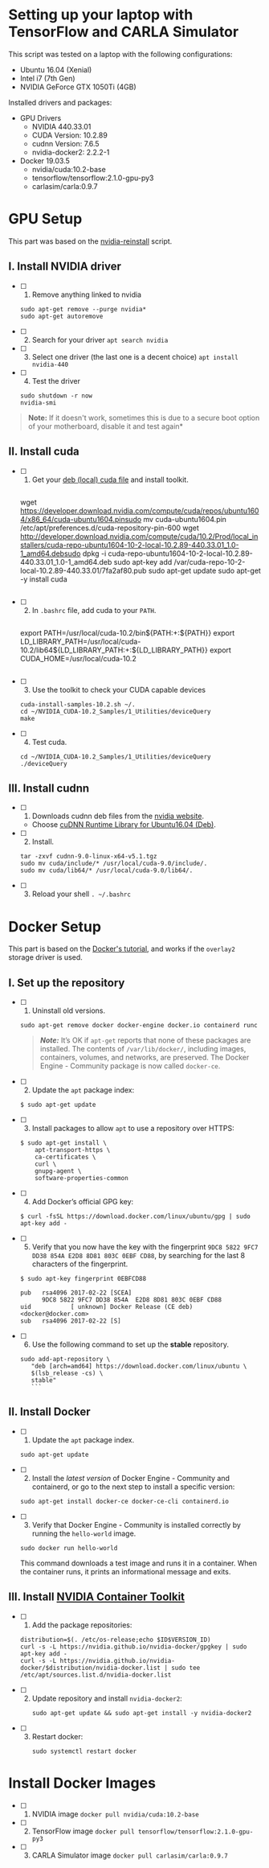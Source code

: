 # Setting up your laptop with TensorFlow and CARLA Simulator
This script was tested on a laptop with the following configurations:

- Ubuntu 16.04 (Xenial)
- Intel i7 (7th Gen)
- NVIDIA GeForce GTX 1050Ti (4GB)

Installed drivers and packages:
- GPU Drivers
	- NVIDIA 440.33.01
	- CUDA Version: 10.2.89
	- cudnn Version: 7.6.5
	- nvidia-docker2: 2.2.2-1
- Docker 19.03.5
	- nvidia/cuda:10.2-base
	- tensorflow/tensorflow:2.1.0-gpu-py3
	- carlasim/carla:0.9.7

# GPU Setup
This part was based on the [nvidia-reinstall](https://gist.github.com/morgangiraud/990cf65dcb27068a4ca6b9db4957acc7) script.

## I. Install NVIDIA driver
 - [ ] 1. Remove anything linked to nvidia
	 ```
	 sudo apt-get remove --purge nvidia*
	 sudo apt-get autoremove
	 ```
 - [ ] 2. Search for your driver
    ```apt search nvidia```
 - [ ] 3. Select one driver (the last one is a decent choice)
	`apt install nvidia-440`
 - [ ] 4. Test the driver
	```
	sudo shutdown -r now
	nvidia-smi
	```
> **Note:** If it doesn't work, sometimes this is due to a secure boot option of your motherboard, disable it and test again*

## II. Install cuda 

- [ ] 1. Get your [deb (local) cuda file](https://developer.nvidia.com/cuda-downloads) and install toolkit.
	 ```
	wget https://developer.download.nvidia.com/compute/cuda/repos/ubuntu1604/x86_64/cuda-ubuntu1604.pinsudo mv cuda-ubuntu1604.pin /etc/apt/preferences.d/cuda-repository-pin-600
	wget http://developer.download.nvidia.com/compute/cuda/10.2/Prod/local_installers/cuda-repo-ubuntu1604-10-2-local-10.2.89-440.33.01_1.0-1_amd64.debsudo 
	dpkg -i cuda-repo-ubuntu1604-10-2-local-10.2.89-440.33.01_1.0-1_amd64.deb
	sudo apt-key add /var/cuda-repo-10-2-local-10.2.89-440.33.01/7fa2af80.pub
	sudo apt-get update
	sudo apt-get -y install cuda
	```
- [ ] 2. In `.bashrc` file, add cuda to your `PATH`.
	 ```
	export PATH=/usr/local/cuda-10.2/bin${PATH:+:${PATH}}
	export LD_LIBRARY_PATH=/usr/local/cuda-10.2/lib64${LD_LIBRARY_PATH:+:${LD_LIBRARY_PATH}}
	export CUDA_HOME=/usr/local/cuda-10.2
	```
- [ ] 3. Use the toolkit to check your CUDA capable devices
	```
	cuda-install-samples-10.2.sh ~/.
	cd ~/NVIDIA_CUDA-10.2_Samples/1_Utilities/deviceQuery
	make
	```
- [ ] 4. Test cuda.
	```
	cd ~/NVIDIA_CUDA-10.2_Samples/1_Utilities/deviceQuery
	./deviceQuery
	```

## III. Install cudnn
- [ ] 1. Downloads cudnn deb files from the [nvidia website](https://developer.nvidia.com/rdp/cudnn-download).
	- Choose [cuDNN Runtime Library for Ubuntu16.04 (Deb)](https://developer.nvidia.com/compute/machine-learning/cudnn/secure/7.6.5.32/Production/10.2_20191118/Ubuntu16_04-x64/libcudnn7_7.6.5.32-1%2Bcuda10.2_amd64.deb).
- [ ] 2. Install.
	```
	tar -zxvf cudnn-9.0-linux-x64-v5.1.tgz 
	sudo mv cuda/include/* /usr/local/cuda-9.0/include/.
	sudo mv cuda/lib64/* /usr/local/cuda-9.0/lib64/.
	```
- [ ] 3. Reload your shell
	`. ~/.bashrc`

# Docker Setup
This part is based on the [Docker's tutorial](https://docs.docker.com/install/linux/docker-ce/ubuntu/), and works if the `overlay2` storage driver is used.
## I. Set up the repository
- [ ] 1. Uninstall old versions.
	```
	sudo apt-get remove docker docker-engine docker.io containerd runc
	```
	> ***Note:*** It’s OK if  `apt-get`  reports that none of these packages are installed.
The contents of  `/var/lib/docker/`, including images, containers, volumes, and networks, are preserved. The Docker Engine - Community package is now called  `docker-ce`.

- [ ] 2. Update the  `apt`  package index:
    ```
    $ sudo apt-get update
    ```
- [ ] 3. Install packages to allow  `apt`  to use a repository over HTTPS:
    ```
    $ sudo apt-get install \
        apt-transport-https \
        ca-certificates \
        curl \
        gnupg-agent \
        software-properties-common
    ```
- [ ] 4. Add Docker’s official GPG key:
    ```
    $ curl -fsSL https://download.docker.com/linux/ubuntu/gpg | sudo apt-key add -
    ```
- [ ] 5. Verify that you now have the key with the fingerprint  `9DC8 5822 9FC7 DD38 854A E2D8 8D81 803C 0EBF CD88`, by searching for the last 8 characters of the fingerprint.
    ```
    $ sudo apt-key fingerprint 0EBFCD88
        
    pub   rsa4096 2017-02-22 [SCEA]
          9DC8 5822 9FC7 DD38 854A  E2D8 8D81 803C 0EBF CD88
    uid           [ unknown] Docker Release (CE deb) <docker@docker.com>
    sub   rsa4096 2017-02-22 [S]
    ```
- [ ] 6. Use the following command to set up the  **stable**  repository.
	```
	sudo add-apt-repository \
	   "deb [arch=amd64] https://download.docker.com/linux/ubuntu \
	   $(lsb_release -cs) \
	   stable"
	   ```

## II. Install Docker
- [ ] 1. Update the  `apt`  package index.
    ```
    sudo apt-get update
    ```
- [ ] 2.  Install the  _latest version_  of Docker Engine - Community and containerd, or go to the next step to install a specific version:
    ```
    sudo apt-get install docker-ce docker-ce-cli containerd.io
    ```
- [ ] 3.  Verify that Docker Engine - Community is installed correctly by running the  `hello-world`  image.
    ```
    sudo docker run hello-world
    ```
	This command downloads a test image and runs it in a container. When the container runs, it prints an informational message and exits.

## III. Install [NVIDIA Container Toolkit](https://github.com/NVIDIA/nvidia-docker)

- [ ] 1. Add the package repositories:
	```
	distribution=$(. /etc/os-release;echo $ID$VERSION_ID)
	curl -s -L https://nvidia.github.io/nvidia-docker/gpgkey | sudo apt-key add -
	curl -s -L https://nvidia.github.io/nvidia-docker/$distribution/nvidia-docker.list | sudo tee /etc/apt/sources.list.d/nvidia-docker.list
	```
- [ ] 2. Update repository and install `nvidia-docker2`:
		```
		sudo apt-get update && sudo apt-get install -y nvidia-docker2
		```
- [ ] 3. Restart docker:
		```
		sudo systemctl restart docker
		```

# Install Docker Images
- [ ]  1. NVIDIA image
```docker pull nvidia/cuda:10.2-base```

- [ ]  2. TensorFlow image
```docker pull tensorflow/tensorflow:2.1.0-gpu-py3```

- [ ]  3. CARLA Simulator image
```docker pull carlasim/carla:0.9.7```
